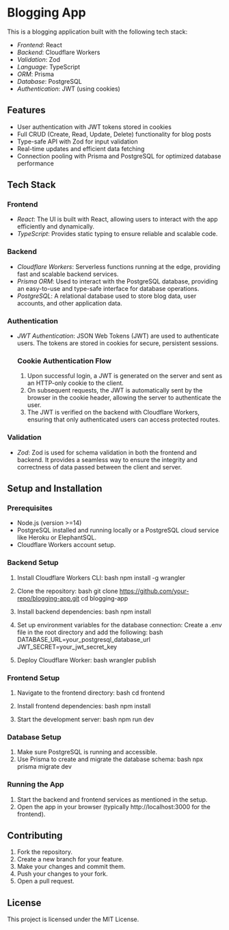 # Blogging App

This is a blogging application built with the following tech stack:

- *Frontend*: React
- *Backend*: Cloudflare Workers
- *Validation*: Zod
- *Language*: TypeScript
- *ORM*: Prisma
- *Database*: PostgreSQL
- *Authentication*: JWT (using cookies)

## Features

- User authentication with JWT tokens stored in cookies
- Full CRUD (Create, Read, Update, Delete) functionality for blog posts
- Type-safe API with Zod for input validation
- Real-time updates and efficient data fetching
- Connection pooling with Prisma and PostgreSQL for optimized database performance

## Tech Stack

### Frontend

- *React*: The UI is built with React, allowing users to interact with the app efficiently and dynamically.
- *TypeScript*: Provides static typing to ensure reliable and scalable code.

### Backend

- *Cloudflare Workers*: Serverless functions running at the edge, providing fast and scalable backend services.
- *Prisma ORM*: Used to interact with the PostgreSQL database, providing an easy-to-use and type-safe interface for database operations.
- *PostgreSQL*: A relational database used to store blog data, user accounts, and other application data.
  
### Authentication

- *JWT Authentication*: JSON Web Tokens (JWT) are used to authenticate users. The tokens are stored in cookies for secure, persistent sessions.
  
  ### Cookie Authentication Flow
  1. Upon successful login, a JWT is generated on the server and sent as an HTTP-only cookie to the client.
  2. On subsequent requests, the JWT is automatically sent by the browser in the cookie header, allowing the server to authenticate the user.
  3. The JWT is verified on the backend with Cloudflare Workers, ensuring that only authenticated users can access protected routes.

### Validation

- *Zod*: Zod is used for schema validation in both the frontend and backend. It provides a seamless way to ensure the integrity and correctness of data passed between the client and server.
  
## Setup and Installation

### Prerequisites

- Node.js (version >=14)
- PostgreSQL installed and running locally or a PostgreSQL cloud service like Heroku or ElephantSQL.
- Cloudflare Workers account setup.

### Backend Setup

1. Install Cloudflare Workers CLI:
   bash
   npm install -g wrangler
   

2. Clone the repository:
   bash
   git clone https://github.com/your-repo/blogging-app.git
   cd blogging-app
   

3. Install backend dependencies:
   bash
   npm install
   

4. Set up environment variables for the database connection:
   Create a .env file in the root directory and add the following:
   bash
   DATABASE_URL=your_postgresql_database_url
   JWT_SECRET=your_jwt_secret_key
   

5. Deploy Cloudflare Worker:
   bash
   wrangler publish
   

### Frontend Setup

1. Navigate to the frontend directory:
   bash
   cd frontend
   

2. Install frontend dependencies:
   bash
   npm install
   

3. Start the development server:
   bash
   npm run dev
   

### Database Setup

1. Make sure PostgreSQL is running and accessible.
2. Use Prisma to create and migrate the database schema:
   bash
   npx prisma migrate dev
   

### Running the App

1. Start the backend and frontend services as mentioned in the setup.
2. Open the app in your browser (typically http://localhost:3000 for the frontend).

## Contributing

1. Fork the repository.
2. Create a new branch for your feature.
3. Make your changes and commit them.
4. Push your changes to your fork.
5. Open a pull request.

## License

This project is licensed under the MIT License.
